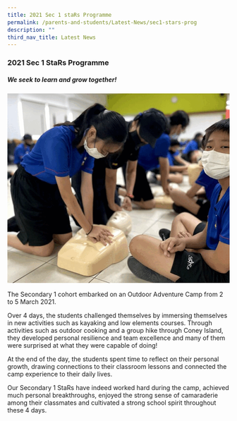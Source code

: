 ```yaml
---
title: 2021 Sec 1 staRs Programme
permalink: /parents-and-students/Latest-News/sec1-stars-prog
description: ""
third_nav_title: Latest News
---
```

### 2021 Sec 1 StaRs Programme
##### We seek to learn and grow together!

![](/images/sec1%20stars.gif)

The Secondary 1 cohort embarked on an Outdoor Adventure Camp from 2 to 5 March 2021.  

Over 4 days, the students challenged themselves by immersing themselves in new activities such as kayaking and low elements courses. Through activities such as outdoor cooking and a group hike through Coney Island, they developed personal resilience and team excellence and many of them were surprised at what they were capable of doing!  

At the end of the day, the students spent time to reflect on their personal growth, drawing connections to their classroom lessons and connected the camp experience to their daily lives.   

Our Secondary 1 StaRs have indeed worked hard during the camp, achieved much personal breakthroughs, enjoyed the strong sense of camaraderie among their classmates and cultivated a strong school spirit throughout these 4 days.
